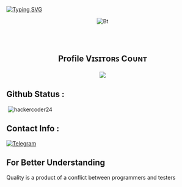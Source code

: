   [![Typing SVG](https://readme-typing-svg.herokuapp.com?color=%23F70B10&size=27&lines=Hey!+This+is+BADDY+Sir;+Known+For+Batch+Extraction+;Its+Just+Not+a+Name+Bro+;Its+a+Brand)](https://git.io/typing-svg)

</p>

<p align="center"><img src="https://user-images.githubusercontent.com/49580304/110318584-81067880-7fc2-11eb-8391-152d308e7f2b.gif" alt="Bt">


## <br><p align="center"><b>Profile Vɪꜱɪᴛᴏʀꜱ Cᴏᴜɴᴛ</b></p>  
<p align="center"><img align="center" src="https://profile-counter.glitch.me/{hackercoder24}/count.svg" /></p>
<p align="center">


## Github Status :

<p>&nbsp;<img align="center" src="https://github-readme-stats.vercel.app/api?username=hackercoder24&show_icons=true&locale=en" alt="hackercoder24" /></p>


## Contact Info :


<a href="https://t.me/BADDY_15"><img title="Telegram" src="https://img.shields.io/badge/Telegram-%23000000.svg?&style=for-the-badge&logo=telegram&logoColor=61DAFB"></a>


## For Better Understanding

Quality is a product of a conflict between programmers and testers
